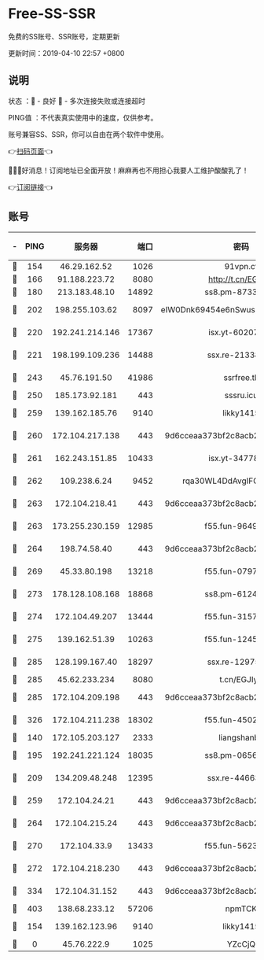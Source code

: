 # Free-SS-SSR

免费的SS账号、SSR账号，定期更新

更新时间：2019-04-10 22:57 +0800

## 说明

状态     ：🙂 - 良好 🙁 - 多次连接失败或连接超时

PING值   ：不代表真实使用中的速度，仅供参考。

账号兼容SS、SSR，你可以自由在两个软件中使用。

👉[扫码页面](https://liesauer.github.io/Free-SS-SSR/)👈

🎉🎉🎉好消息！订阅地址已全面开放！麻麻再也不用担心我要人工维护酸酸乳了！

👉[订阅链接](https://www.liesauer.net/yogurt/subscribe?ACCESS_TOKEN=DAYxR3mMaZAsaqUb)👈

## 账号

|-|PING|服务器|端口|密码|加密方式|区域|
|:----:|:----:|:-----:|-----:|:----:|:----:|:----:|
|🙂|154|46.29.162.52|1026|91vpn.cf|rc4-md5|RU|
|🙂|166|91.188.223.72|8080|http://t.cn/EGJIyrl|rc4-md5|RU|
|🙂|180|213.183.48.10|14892|ss8.pm-87338912|rc4-md5|RU|
|🙂|202|198.255.103.62|8097|eIW0Dnk69454e6nSwuspv9DmS201tQ0D|aes-256-cfb|US|
|🙂|220|192.241.214.146|17367|isx.yt-60207601|aes-256-cfb|US|
|🙂|221|198.199.109.236|14488|ssx.re-21338786|aes-256-cfb|US|
|🙂|243|45.76.191.50|41986|ssrfree.tk|aes-256-cfb|SG|
|🙂|250|185.173.92.181|443|sssru.icu|rc4-md5|RU|
|🙂|259|139.162.185.76|9140|likky1415|aes-256-cfb|DE|
|🙂|260|172.104.217.138|443|9d6cceaa373bf2c8acb22e60b6a58be6|aes-256-cfb|US|
|🙂|261|162.243.151.85|10433|isx.yt-34778816|aes-256-cfb|US|
|🙂|262|109.238.6.24|9452|rqa30WL4DdAvgIFG6Fs3znzTa|aes-256-cfb|FR|
|🙂|263|172.104.218.41|443|9d6cceaa373bf2c8acb22e60b6a58be6|aes-256-cfb|US|
|🙂|263|173.255.230.159|12985|f55.fun-96498038|aes-256-cfb|US|
|🙂|264|198.74.58.40|443|9d6cceaa373bf2c8acb22e60b6a58be6|aes-256-cfb|US|
|🙂|269|45.33.80.198|13218|f55.fun-07974196|aes-256-cfb|US|
|🙂|273|178.128.108.168|18868|ss8.pm-61244381|aes-256-cfb|SG|
|🙂|274|172.104.49.207|13444|f55.fun-31573422|aes-256-cfb|SG|
|🙂|275|139.162.51.39|10263|f55.fun-12455143|aes-256-cfb|SG|
|🙂|285|128.199.167.40|18297|ssx.re-12975235|aes-256-cfb|SG|
|🙂|285|45.62.233.234|8080|t.cn/EGJIyrl|rc4-md5|CA|
|🙂|285|172.104.209.198|443|9d6cceaa373bf2c8acb22e60b6a58be6|aes-256-cfb|US|
|🙂|326|172.104.211.238|18302|f55.fun-45027233|aes-256-cfb|US|
|🙂|140|172.105.203.127|2333|liangshanbo|chacha20|JP|
|🙂|195|192.241.221.124|18035|ss8.pm-06567383|aes-256-cfb|US|
|🙂|209|134.209.48.248|12395|ssx.re-44663081|aes-256-cfb|US|
|🙂|259|172.104.24.21|443|9d6cceaa373bf2c8acb22e60b6a58be6|aes-256-cfb|US|
|🙂|264|172.104.215.24|443|9d6cceaa373bf2c8acb22e60b6a58be6|aes-256-cfb|US|
|🙂|270|172.104.33.9|13433|f55.fun-56236009|aes-256-cfb|SG|
|🙂|272|172.104.218.230|443|9d6cceaa373bf2c8acb22e60b6a58be6|aes-256-cfb|US|
|🙂|334|172.104.31.152|443|9d6cceaa373bf2c8acb22e60b6a58be6|aes-256-cfb|US|
|🙂|403|138.68.233.12|57206|npmTCK|rc4-md5|US|
|🙁|154|139.162.123.96|9140|likky1415|aes-256-cfb|JP|
|🙁|0|45.76.222.9|1025|YZcCjQ|rc4-md5|JP|
